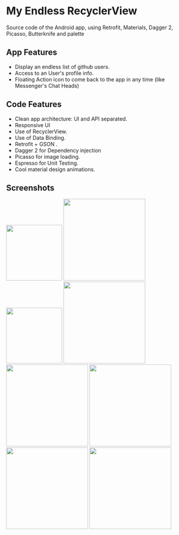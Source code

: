 # My Endless RecyclerView

Source code of the Android app, using Retrofit, Materials, Dagger 2, Picasso, Butterknife and  palette

## App Features

- Display an endless list of github users.
- Access to an User's profile info.
- Floating Action icon to come back to the app in any time (like Messenger's Chat Heads)

## Code Features

- Clean app architecture: UI and API separated.
- Responsive UI
- Use of RecyclerView.
- Use of Data Binding.
- Retrofit + GSON .
- Dagger 2 for Dependency injection 
- Picasso for image loading.
- Espresso for Unit Testing. 
- Cool material design animations.


## Screenshots

<img src="https://raw.githubusercontent.com/victor-munoz/EndlessRecyclerView/master/art/screenshots/users_nexus5.png" width="150"/>
<img src="https://raw.githubusercontent.com/victor-munoz/EndlessRecyclerView/master/art/screenshots/users_nexus7.png" width="220"/>
<img src="https://raw.githubusercontent.com/victor-munoz/EndlessRecyclerView/master/art/screenshots/user_nexus5.png" width="150"/>
<img src="https://raw.githubusercontent.com/victor-munoz/EndlessRecyclerView/master/art/screenshots/user_nexus7.png" width="220"/>

<img src="https://raw.githubusercontent.com/victor-munoz/EndlessRecyclerView/master/art/gif/CoordinatorLayout.gif" width="220"/>
<img src="https://raw.githubusercontent.com/victor-munoz/EndlessRecyclerView/master/art/gif/endless.gif" width="220"/>
<img src="https://raw.githubusercontent.com/victor-munoz/EndlessRecyclerView/master/art/gif/shared.gif" width="220"/>
<img src="https://raw.githubusercontent.com/victor-munoz/EndlessRecyclerView/master/art/gif/floating_icon.gif" width="220"/>






